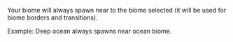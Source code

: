 Your biome will always spawn near to the biome selected (it will be used for biome borders and transitions).

Example: Deep ocean always spawns near ocean biome.